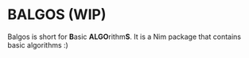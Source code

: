 # BALGOS (WIP)
Balgos is short for **B**asic **ALGO**rithm**S**. It is a Nim package that contains basic algorithms :)
